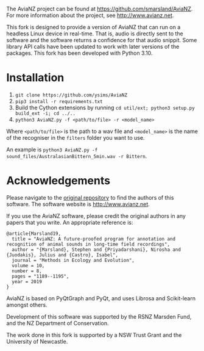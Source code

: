 The AviaNZ project can be found at https://github.com/smarsland/AviaNZ. For more information about the project, see http://www.avianz.net.

This fork is designed to provide a version of AviaNZ that can run on a headless Linux device in real-time. That is, audio is directly sent to the software and the software returns a confidence for that audio snippit. Some library API calls have been updated to work with later versions of the packages. This fork has been developed with Python 3.10.

# Installation

1. `git clone https://github.com/ysims/AviaNZ`
2. `pip3 install -r requirements.txt`
3. Build the Cython extensions by running `cd util/ext; python3 setup.py build_ext -i; cd ../..`
4. `python3 AviaNZ.py -f <path/to/file> -r <model_name>`

Where `<path/to/file>` is the path to a wav file and `<model_name>` is the name of the recogniser in the `filters` folder you want to use.

An example is `python3 AviaNZ.py -f sound_files/AustralasianBittern_5min.wav -r Bittern`.

# Acknowledgements

Please navigate to the [original repository](https://github.com/smarsland/AviaNZ) to find the authors of this software. The software website is http://www.avianz.net.

If you use the AviaNZ software, please credit the original authors in any papers that you write. An appropriate reference is:

```
@article{Marsland19,
  title = "AviaNZ: A future-proofed program for annotation and recognition of animal sounds in long-time field recordings",
  author = "{Marsland}, Stephen and {Priyadarshani}, Nirosha and {Juodakis}, Julius and {Castro}, Isabel",
  journal = "Methods in Ecology and Evolution",
  volume = 10,
  number = 8,
  pages = "1189--1195",
  year = 2019
}
```

AviaNZ is based on PyQtGraph and PyQt, and uses Librosa and Scikit-learn amongst others.

Development of this software was supported by the RSNZ Marsden Fund, and the NZ Department of Conservation.

The work done in this fork is supported by a NSW Trust Grant and the University of Newcastle.
